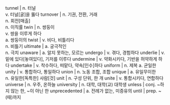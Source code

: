 tunnel	| n. 터널<br/>v. 터널[굴]을 뚫다
turnover	| n. 기권, 전환, 거래<br/>n. 회전[매출]<br/>n. 이직률
twin	| n. 쌍둥이<br/>v. 쌍을 이루게 하다<br/>a. 쌍둥이의
twist	| v. 비다, 비틀리다<br/>n. 비틀기
ultimate	| a. 궁극적인<br/>n. 극치
unaware	| a. 알지 못하는, 모르는
undergo	| v. 겪다, 경험하다
underlie	| v. 밑에 있다[놓여있다], 기저를 이루다
undermine	| v. 약화시키다, 기반을 허약하게 하다
undertake	| v. 착수하다, 떠맡다, 약속[인수]하다
uniform	| n. 제복 a. 균일한
unity	| v. 통합하다, 통일하다
union	| n. 노동 조합, 조합
unique	| a. 유일무이한<br/>n. 유일한[독특한] 사람[것]
unit	| n. 구성 단위, 한 개
unite	| v. 통합시키다, 연합하다
universe	| n. 우주, 온하늘
university	| n. 대학, 대학(교) 대학생
unless	| conj. ~하지 않는 한, ~이 아닌 한
unprecedented	| a. 전례가 없는, 미증유의
until	| prep. ~(때)까지
